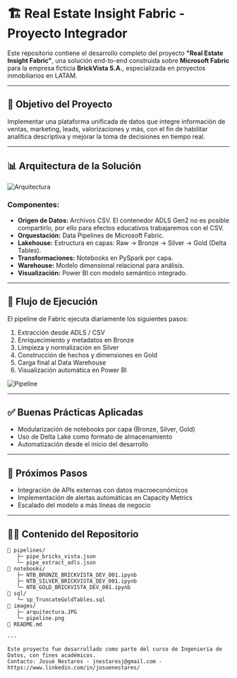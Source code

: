 # 🏗️ Real Estate Insight Fabric - Proyecto Integrador

Este repositorio contiene el desarrollo completo del proyecto **"Real Estate Insight Fabric"**, una solución end-to-end construida sobre **Microsoft Fabric** para la empresa ficticia **BrickVista S.A.**, especializada en proyectos inmobiliarios en LATAM.

---

## 🧠 Objetivo del Proyecto

Implementar una plataforma unificada de datos que integre información de ventas, marketing, leads, valorizaciones y más, con el fin de habilitar analítica descriptiva y mejorar la toma de decisiones en tiempo real.

---

## 📊 Arquitectura de la Solución

![Arquitectura](ruta/a/tu/imagen/arquitectura.JPG)

### Componentes:
- **Origen de Datos:** Archivos CSV. El contenedor ADLS Gen2 no es posible compartirlo, por ello para efectos educativos trabajaremos con el CSV.
- **Orquestación:** Data Pipelines de Microsoft Fabric.
- **Lakehouse:** Estructura en capas: Raw → Bronze → Silver → Gold (Delta Tables).
- **Transformaciones:** Notebooks en PySpark por capa.
- **Warehouse:** Modelo dimensional relacional para análisis.
- **Visualización:** Power BI con modelo semántico integrado.

---

## 🔁 Flujo de Ejecución

El pipeline de Fabric ejecuta diariamente los siguientes pasos:

1. Extracción desde ADLS / CSV
2. Enriquecimiento y metadatos en Bronze
3. Limpieza y normalización en Silver
4. Construcción de hechos y dimensiones en Gold
5. Carga final al Data Warehouse
6. Visualización automática en Power BI

![Pipeline](ruta/a/tu/imagen/pipeline.png)

---

## ✅ Buenas Prácticas Aplicadas

- Modularización de notebooks por capa (Bronze, Silver, Gold)
- Uso de Delta Lake como formato de almacenamiento
- Automatización desde el inicio del desarrollo

---

## 🚀 Próximos Pasos

- Integración de APIs externas con datos macroeconómicos
- Implementación de alertas automáticas en Capacity Metrics
- Escalado del modelo a más líneas de negocio

---

## 🧑‍💻 Contenido del Repositorio

```text
📁 pipelines/
   ├─ pipe_bricks_vista.json
   └─ pipe_extract_adls.json
📁 notebooks/
   ├─ NTB_BRONZE_BRICKVISTA_DEV_001.ipynb
   ├─ NTB_SILVER_BRICKVISTA_DEV_001.ipynb
   └─ NTB_GOLD_BRICKVISTA_DEV_001.ipynb
📁 sql/
   └─ sp_TruncateGoldTables.sql
📁 images/
   ├─ arquitectura.JPG
   └─ pipeline.png
📄 README.md

---

Este proyecto fue desarrollado como parte del curso de Ingeniería de Datos, con fines académicos.  
Contacto: Josué Nestares - jnestaresj@gmail.com - https://www.linkedin.com/in/josuenestares/
